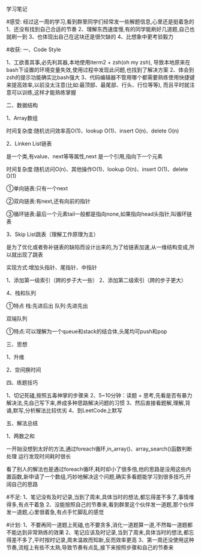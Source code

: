 学习笔记

#感受:
经过这一周的学习,看到群里同学们经常发一些解题信息,心里还是挺着急的
1、还没有找到自己合适的节奏
2、理解东西速度慢,有的同学能刷好几道题,自己也就刷一到
3、也体现出自己在这块还是很欠缺的
4、比想象中更考验毅力

#收获:
一、Code Style

1、工欲善其事,必先利其器,本地使用iterm2 + zsh(oh my zsh),
   导致本地原来在bash下设置的环境变量失效,使用过程中发现此问题,也找到了解决方案
2、体会到zsh的提示功能确实比bash强大
3、代码编辑器不管用哪个都需要熟练使用快捷键来提高效率,以前没太注意(比如:最顶部、最尾部、行头、行位等等),
   而且平时就注意可以训练,这样才能熟练掌握

二、数据结构

1、Array数组

时间复杂度:随机访问效率高O(1)、lookup O(1)、insert O(n)、delete O(n)

2、Linken List链表

是一个类,有value、next等等属性,next 是一个引用,指向下一个元素

时间复杂度:随机访问O(n)、其他操作O(1)、lookup O(n)、insert O(1)、delete O(1)

①单向链表:只有一个next

②双向链表:有next,还有向前的指针

③循环链表:最后一个元素tail一般都是指向none,如果指向head头指针,叫循环链表

3、Skip List跳表（理解工作原理为主）

是为了优化或者弥补链表的缺陷而设计出来的,为了给链表加速,从一维结构变成,所以就出现了跳表

实现方式:增加头指针、尾指针、中指针

1、添加第一级索引（跨的步子大一些）
2、添加第二级索引（跨的步子更大）



4、栈和队列

①特点  栈:先进后出   队列:先进先出

双端队列

①特点:可以理解为一个queue和stack的结合体,头尾均可push和pop

三、思想

1、升维

2、空间换时间

四、练题技巧

1、切记死磕,按照五毒神掌的步骤来
2、5~10分钟：读题 + 思考,先看是否有暴力解决法,先自己写下来,养成多种思路解决问题的习惯
3、然后直接看题解,理解,背诵,默写,分析解法比较优劣
4、到LeetCode上默写

五、解法总结

1、两数之和

一开始没想到太好的方法,通过foreach循环,in_array()、array_search()函数判断处理
运行发现时间耗时很长

看了别人的解法也是通过foreach循环,耗时却小了很多倍,他的思路是没用这些内置函数,新申请了一个数组,巧妙地解决这个问题,确实多看题能学习到很多技巧,开阔自己的思路




#不足:
1、笔记没有及时记录,当到了周末,具体当时的想法,都忘得差不多了,事情堆得多,有点干着急
2、没能按照自己的节奏来,看到群里这个伙伴发一道题,那个伙伴发一道题,心里很着急,有点手忙脚乱的感觉

#计划:
1、不要再同一道题上死磕,也不要贪多,消化一道题算一道,不然每一道题都不能达到非常熟练的效果
2、笔记应该及时记录,当到了周末,具体当时的想法,都忘得差不多了,平时按时记录,周末温故而知新,反而效率更高
3、第一周还没使用这种节奏,流程上有些不太熟,导致节奏有点乱,接下来按照步骤和自己的节奏来

